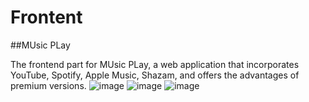 # Frontent

##MUsic PLay

The frontend part for MUsic PLay, a web application that incorporates YouTube, Spotify, Apple Music, Shazam, and offers the advantages of premium versions.
![image](https://github.com/IordanIonut/MUsic-PLay-Frontent/assets/81248387/80d40d1a-381d-44ec-a3cd-acd2a0c2d060)
![image](https://github.com/IordanIonut/MUsic-PLay-Frontent/assets/81248387/a0c01812-0e5e-46e7-9590-4ae8db7046a7)
![image](https://github.com/IordanIonut/MUsic-PLay-Frontent/assets/81248387/954c9169-fae2-413d-a382-a24b1f37d881)
